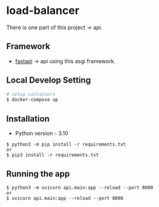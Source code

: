 # load-balancer

There is one part of this project -> api.

## Framework
 - [fastapi](https://fastapi.tiangolo.com/) -> api using this asgi framework.

## Local Develop Setting

```bash
# setup containers
$ docker-compose up
```

## Installation

* Python version - 3.10

```
$ python3 -m pip install -r requirements.txt
or
$ pip3 install -r requirements.txt
```

## Running the app

```
$ python3 -m uvicorn api.main:app --reload --port 8000
or
$ uvicorn api.main:app --reload --port 8000
```